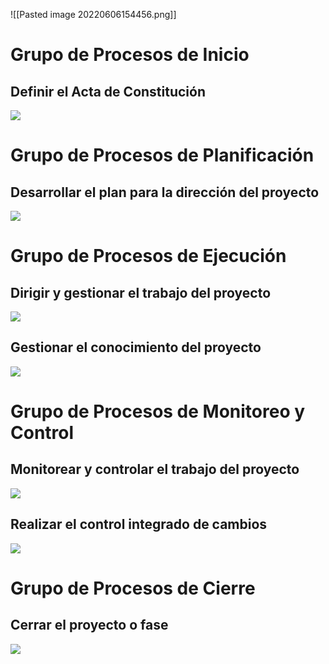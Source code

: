 ![[Pasted image 20220606154456.png]]

# Grupo de Procesos de Inicio
## Definir el Acta de Constitución
**![](https://lh3.googleusercontent.com/cfTpE-tYZzKJRSu-_6m3K2i0ntz7j-FhvRnYcwuTBqVnD2JRXpzIias_GacWtXevsHkjPel11NM7CvYEpJy8vnzEUL59-OnFkuToePgiZ86mJ1rWbMcnJLWSLYTgb5rJLuz6vITsGHZj3EBMnA)**

# Grupo de Procesos de Planificación
## Desarrollar el plan para la dirección del proyecto
**![](https://lh6.googleusercontent.com/oo7Esl3d5xVhYzpGIWYx6kaUruARPKARZbyirc6kALE1yj1tg3ANHtHNXy2zzmStV8ovSqrGkcL5eateP6nek3lbSzHG9ujf--wzAIiC16Vl8_fKx-enM-u75HUJ0FL9d8CLQc8b-Tt_bmUjIw)**

# Grupo de Procesos de Ejecución
## Dirigir y gestionar el trabajo del proyecto
**![](https://lh4.googleusercontent.com/nVioMFAK0JRU20cHqsfmFLDQ8NR_NYfjy13IxROmoWMirpJO63ft0b55kT8kaSy-HOFlDsEMWnZFB44kwUnlB-zvgEhTFuhkl5PUtJIo6aqRlAb10Iw6mEEB1nIHL5BQS1mkTAwtQQ5Md46Vrg)**

## Gestionar el conocimiento del proyecto
**![](https://lh4.googleusercontent.com/nVioMFAK0JRU20cHqsfmFLDQ8NR_NYfjy13IxROmoWMirpJO63ft0b55kT8kaSy-HOFlDsEMWnZFB44kwUnlB-zvgEhTFuhkl5PUtJIo6aqRlAb10Iw6mEEB1nIHL5BQS1mkTAwtQQ5Md46Vrg)**

# Grupo de Procesos de Monitoreo y Control
## Monitorear y controlar el trabajo del proyecto
**![](https://lh5.googleusercontent.com/uEYnhmerTJ0K3nm6HtWxN_Kw0fm6ACgqxs3IN80OfUcpX_ywEsBAoegY2uLE7EFgtfMuMoK9QaTPDAPPWfXBwz90pTSYCVXAfAIcHZ7QCxDCrAvxJfTL8V2-AtMncbZmh2utlBbnfLEi9pt-XA)**

## Realizar el control integrado de cambios
**![](https://lh4.googleusercontent.com/RB5BazDZLliC1axv2HnzGqVEObqLEsnCP_9XwSXQ7WGSttO-xXCjvFOdBmK6lp4QibK5MqCGeoBC_3q7ytcghgwTpMMHFYBrkdvlG50u4FzhE_1adflbzFAop748ICkTKOTGxCMjfI0pjh5LDg)**


# Grupo de Procesos de Cierre
## Cerrar el proyecto o fase
**![](https://lh5.googleusercontent.com/f07Iv5aTi1A7DZlzXoFqF30khLLP12bzfeqJfJFthC1m06B9XSsyt4yaMMnpFZmR2sffMmtu0CwavpyXulIZ-1XC8yKNWxXi6uhw1a1CP32IB6G2pYQg2rEHOiLodb24tFGP0ASEaeYU5pKISQ)**



